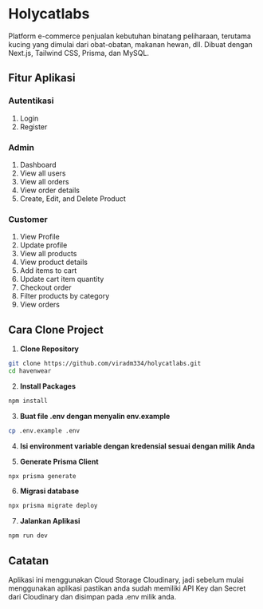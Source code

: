 # Holycatlabs

Platform e-commerce penjualan kebutuhan binatang peliharaan, terutama kucing yang dimulai dari obat-obatan, makanan hewan, dll. Dibuat dengan Next.js, Tailwind CSS, Prisma, dan MySQL.

## Fitur Aplikasi

### Autentikasi
1. Login
2. Register

### Admin
1. Dashboard
2. View all users
3. View all orders
4. View order details
5. Create, Edit, and Delete Product

### Customer
1. View Profile
2. Update profile
3. View all products
4. View product details
5. Add items to cart
6. Update cart item quantity
7. Checkout order
8. Filter products by category
9. View orders

## Cara Clone Project

1. **Clone Repository**
```bash
git clone https://github.com/viradm334/holycatlabs.git
cd havenwear
```

2. **Install Packages**
```bash
npm install
```

3. **Buat file .env dengan menyalin env.example**
```bash
cp .env.example .env
```

4. **Isi environment variable dengan kredensial sesuai dengan milik Anda**

5. **Generate Prisma Client**
```bash
npx prisma generate
```

6. **Migrasi database**
```bash
npx prisma migrate deploy
```

7. **Jalankan Aplikasi**
```bash
npm run dev
```

## Catatan

Aplikasi ini menggunakan Cloud Storage Cloudinary, jadi sebelum mulai menggunakan aplikasi pastikan anda sudah memiliki API Key dan Secret dari Cloudinary dan disimpan pada .env milik anda.
